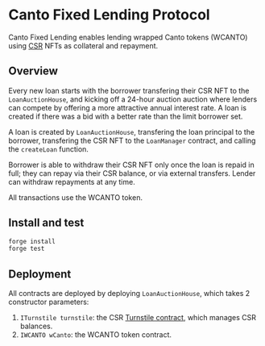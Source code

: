 # Canto Fixed Lending Protocol

Canto Fixed Lending enables lending wrapped Canto tokens (WCANTO) using [CSR](https://github.com/Canto-Improvement-Proposals/CIPs/blob/main/CIP-001.md) NFTs as collateral and repayment.

## Overview

Every new loan starts with the borrower transfering their CSR NFT to the `LoanAuctionHouse`, and kicking off a 24-hour auction auction where lenders can compete by offering a more attractive annual interest rate. A loan is created if there was a bid with a better rate than the limit borrower set.

A loan is created by `LoanAuctionHouse`, transfering the loan principal to the borrower, transfering the CSR NFT to the `LoanManager` contract, and calling the `createLoan` function.

Borrower is able to withdraw their CSR NFT only once the loan is repaid in full; they can repay via their CSR balance, or via external transfers. Lender can withdraw repayments at any time.

All transactions use the WCANTO token.

## Install and test

```bash
forge install
forge test
```

## Deployment

All contracts are deployed by deploying `LoanAuctionHouse`, which takes 2 constructor parameters:

1. `ITurnstile turnstile`: the CSR [Turnstile contract](https://github.com/code-423n4/2022-11-canto/blob/main/CIP-001/src/Turnstile.sol), which manages CSR balances.
2. `IWCANTO wCanto`: the WCANTO token contract.
